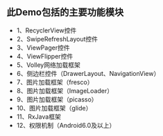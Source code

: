 ## 此Demo包括的主要功能模块
* 1、RecyclerView控件                                    
* 2、SwipeRefreshLayout控件
* 3、ViewPager控件
* 4、ViewFlipper控件
* 5、Volley网络加载框架
* 6、侧边栏控件（DrawerLayout、NavigationView）
* 7、图片加载框架（fresco）
* 8、图片加载框架（ImageLoader）
* 9、图片加载框架（picasso）
* 10、图片加载框架（glide）
* 11、RxJava框架
* 12、权限机制（Android6.0及以上）
